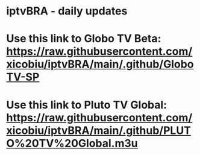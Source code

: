 # iptvBRA - daily updates

# Use this link to Globo TV Beta: https://raw.githubusercontent.com/xicobiu/iptvBRA/main/.github/GloboTV-SP

# Use this link to Pluto TV Global: https://raw.githubusercontent.com/xicobiu/iptvBRA/main/.github/PLUTO%20TV%20Global.m3u
